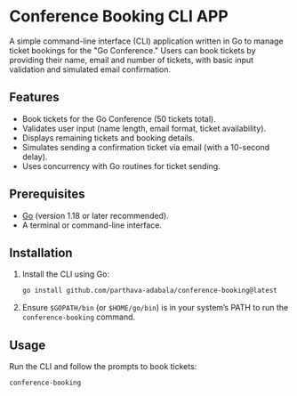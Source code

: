 # Conference Booking CLI APP

A simple command-line interface (CLI) application written in Go to manage ticket bookings for the "Go Conference." Users can book tickets by providing their name, email and number of tickets, with basic input validation and simulated email confirmation.

## Features
- Book tickets for the Go Conference (50 tickets total).
- Validates user input (name length, email format, ticket availability).
- Displays remaining tickets and booking details.
- Simulates sending a confirmation ticket via email (with a 10-second delay).
- Uses concurrency with Go routines for ticket sending.

## Prerequisites
- [Go](https://golang.org/dl/) (version 1.18 or later recommended).
- A terminal or command-line interface.

## Installation
1. Install the CLI using Go:
   
   ```bash
   go install github.com/parthava-adabala/conference-booking@latest
   ```
3. Ensure `$GOPATH/bin` (or `$HOME/go/bin`) is in your system’s PATH to run the `conference-booking` command.

## Usage
Run the CLI and follow the prompts to book tickets:
```bash
conference-booking
```
